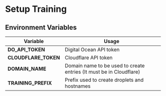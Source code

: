 # Setup Training

## Environment Variables

| Variable | Usage |
| -- | -- |
| **DO_API_TOKEN** | Digital Ocean API token |
| **CLOUDFLARE_TOKEN** | Cloudflare API token |
| **DOMAIN_NAME** | Domain name to be used to create entries (It must be in Cloudflare) |
| **TRAINING_PREFIX** | Prefix used to create droplets and hostnames |
